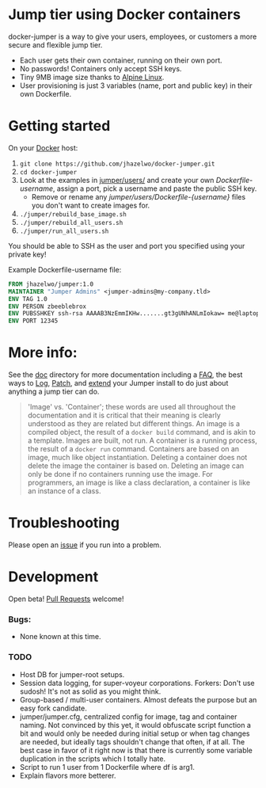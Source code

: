 # Jump tier using Docker containers

docker-jumper is a way to give your users, employees, or customers a
more secure and flexible jump tier.

* Each user gets their own container, running on their own port.
* No passwords! Containers only accept SSH keys.
* Tiny 9MB image size thanks to
[Alpine Linux](https://alpinelinux.org/).
* User provisioning is just 3 variables (name, port and public key) in
their own Dockerfile.

# Getting started

On your [Docker](https://www.docker.com/) host:

1. `git clone https://github.com/jhazelwo/docker-jumper.git`
1. `cd docker-jumper`
1. Look at the examples in [jumper/users/](jumper/users/) and create
your own _Dockerfile-username_, assign a port, pick a username and
paste the public SSH key.
    * Remove or rename any _jumper/users/Dockerfile-{username}_ files
    you don't want to create images for.
1. `./jumper/rebuild_base_image.sh`
1. `./jumper/rebuild_all_users.sh`
1. `./jumper/run_all_users.sh`

You should be able to SSH as the user and port you specified using your
private key!

Example Dockerfile-username file:

```dockerfile
FROM jhazelwo/jumper:1.0
MAINTAINER "Jumper Admins" <jumper-admins@my-company.tld>
ENV TAG 1.0
ENV PERSON zbeeblebrox
ENV PUBSSHKEY ssh-rsa AAAAB3NzEmmIKHw.......gt3gUNhANLmIokaw= me@laptop
ENV PORT 12345
```

# More info:

See the [doc](./doc/) directory for more documentation including a
[FAQ](doc/FAQ.md), the best ways to [Log](doc/LOGGING.md),
[Patch](doc/PATCHING.md), and [extend](doc/FLAVORS.md) your Jumper
install to do just about anything a jump tier can do.

> 'Image' vs. 'Container'; these words are used all throughout the
documentation and it is critical that their meaning is clearly
understood as they are related but different things. An image is a
compiled object, the result of a `docker build` command, and is akin to
a template. Images are built, not run. A container is a running process,
the result of a `docker run` command. Containers are based on an image,
much like object instantiation. Deleting a container does not delete
the image the container is based on. Deleting an image can only be done
if no containers running use the image. For programmers, an image is
like a class declaration, a container is like an instance of a class.

# Troubleshooting

Please open an
[issue](https://github.com/jhazelwo/docker-jumper/issues) if you run
into a problem.

# Development

Open beta!
[Pull Requests](https://github.com/jhazelwo/docker-jumper/pulls)
welcome!

### Bugs:

* None known at this time.

### TODO

* Host DB for jumper-root setups.
* Session data logging, for super-voyeur corporations. Forkers: Don't
use sudosh! It's not as solid as you might think.
* Group-based / multi-user containers. Almost defeats the purpose but
an easy fork candidate.
* jumper/jumper.cfg, centralized config for image, tag and container
naming. Not convinced by this yet, it would obfuscate script function a
bit and would only be needed during initial setup or when tag changes
are needed, but ideally tags shouldn't change that often, if at all.
The best case in favor of it right now is that there is currently some
variable duplication in the scripts which I totally hate.
* Script to run 1 user from 1 Dockerfile where df is arg1.
* Explain flavors more betterer.